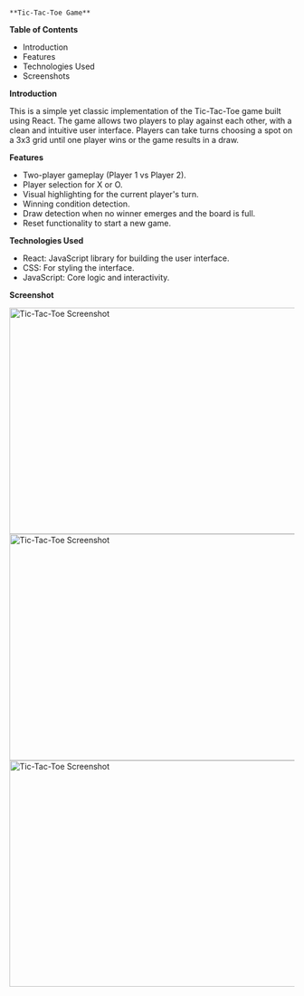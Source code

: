                                                                                                      **Tic-Tac-Toe Game**


**Table of Contents**

- Introduction
- Features
- Technologies Used
- Screenshots


**Introduction**

This is a simple yet classic implementation of the Tic-Tac-Toe game built using React. The game allows two players to play against each other, with a clean and intuitive user interface. Players can take turns choosing a spot on a 3x3 grid until one player wins or the game results in a draw.


**Features**

- Two-player gameplay (Player 1 vs Player 2).
- Player selection for X or O.
- Visual highlighting for the current player's turn.
- Winning condition detection.
- Draw detection when no winner emerges and the board is full.
- Reset functionality to start a new game.


**Technologies Used**

- React: JavaScript library for building the user interface.
- CSS: For styling the interface.
- JavaScript: Core logic and interactivity.

**Screenshot**


<img src="https://github.com/user-attachments/assets/6f82f25a-91c0-47a0-85db-f458191f0ae0" alt="Tic-Tac-Toe Screenshot" width="600" height="400">
<img src="https://github.com/user-attachments/assets/dfd967d2-1603-42a9-a997-004fbeb54575" alt="Tic-Tac-Toe Screenshot" width="600" height="400">
<img src="https://github.com/user-attachments/assets/b0bc6857-6155-4058-bfd9-494269f4513a" alt="Tic-Tac-Toe Screenshot" width="600" height="400">


